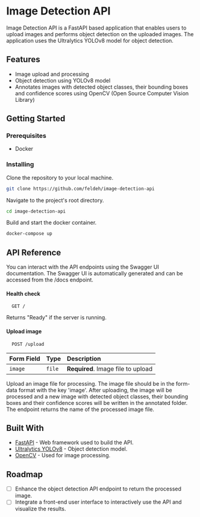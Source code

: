 # Image Detection API

Image Detection API is a FastAPI based application that enables users to upload images and performs object detection on the uploaded images. The application uses the Ultralytics YOLOv8 model for object detection.

## Features

- Image upload and processing
- Object detection using YOLOv8 model
- Annotates images with detected object classes, their bounding boxes and confidence scores using OpenCV (Open Source Computer Vision Library)

## Getting Started

### Prerequisites

- Docker

### Installing

Clone the repository to your local machine.

```bash
git clone https://github.com/feldeh/image-detection-api
```

Navigate to the project's root directory.

```bash
cd image-detection-api
```

Build and start the docker container.

```bash
docker-compose up
```

## API Reference

You can interact with the API endpoints using the Swagger UI documentation. The Swagger UI is automatically generated and can be accessed from the /docs endpoint.

#### Health check

```
  GET /
```

Returns "Ready" if the server is running.

#### Upload image

```
  POST /upload
```

| Form Field | Type   | Description                        |
| :--------- | :----- | :--------------------------------- |
| `image`    | `file` | **Required**. Image file to upload |

Upload an image file for processing. The image file should be in the form-data format with the key 'image'. After uploading, the image will be processed and a new image with detected object classes, their bounding boxes and their confidence scores will be written in the annotated folder. The endpoint returns the name of the processed image file.

## Built With

- [FastAPI](https://fastapi.tiangolo.com/) - Web framework used to build the API.
- [Ultralytics YOLOv8](https://github.com/ultralytics/ultralytics) - Object detection model.
- [OpenCV](https://opencv.org/) - Used for image processing.

## Roadmap

- [ ] Enhance the object detection API endpoint to return the processed image.
- [ ] Integrate a front-end user interface to interactively use the API and visualize the results.
